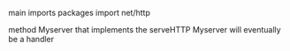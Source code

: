 main imports packages
import net/http

method Myserver that implements the serveHTTP 
Myserver will eventually be a handler